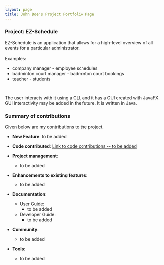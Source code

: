 ```yaml
---
layout: page
title: John Doe's Project Portfolio Page
---
```


### Project: EZ-Schedule

EZ-Schedule is an application that allows for a high-level overview of all events for a particular administrator.
<br><br>
Examples: 
- company manager - employee schedules 
- badminton court manager - badminton court bookings
- teacher - students
<br>

The user interacts with it using a CLI, and it has a GUI created with JavaFX. 
GUI interactivity may be added in the future.
It is written in Java.

### Summary of contributions

Given below are my contributions to the project.

* **New Feature**: to be added

* **Code contributed**: [Link to code contributions -- to be added]()

* **Project management**:
    * to be added

* **Enhancements to existing features**:
    * to be added

* **Documentation**:
    * User Guide:
        * to be added
    * Developer Guide:
        * to be added

* **Community**:
    * to be added

* **Tools**:
    * to be added
